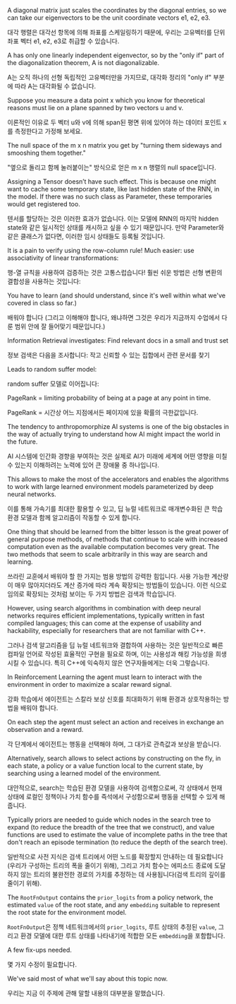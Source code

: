 A diagonal matrix just scales the coordinates by the diagonal entries, so we can take our eigenvectors to be the unit coordinate vectors e1, e2, e3.

대각 행렬은 대각선 항목에 의해 좌표를 스케일링하기 때문에, 우리는 고유벡터를 단위 좌표 벡터 e1, e2, e3로 취급할 수 있습니다.

A has only one linearly independent eigenvector, so by the "only if" part of the diagonalization theorem, A is not diagonalizable.

A는 오직 하나의 선형 독립적인 고유벡터만을 가지므로, 대각화 정리의 "only if" 부분에 따라 A는 대각화될 수 없습니다.

Suppose you measure a data point x which you know for theoretical reasons must lie on a plane spanned by two vectors u and v.

이론적인 이유로 두 벡터 u와 v에 의해 span된 평면 위에 있어야 하는 데이터 포인트 x를 측정한다고 가정해 보세요.

The null space of the m x n matrix you get by "turning them sideways and smooshing them together."

"옆으로 돌리고 함께 눌러붙이는" 방식으로 얻은 m x n 행렬의 null space입니다.

Assigning a Tensor doesn’t have such effect. This is because one might want to cache some temporary state, like last hidden state of the RNN, in the model. If there was no such class as Parameter, these temporaries would get registered too.

텐서를 할당하는 것은 이러한 효과가 없습니다. 이는 모델에 RNN의 마지막 hidden state와 같은 일시적인 상태를 캐시하고 싶을 수 있기 때문입니다. 만약 Parameter와 같은 클래스가 없다면, 이러한 임시 상태들도 등록될 것입니다.

It is a pain to verify using the row-column rule! Much easier: use associativity of linear transformations:

행-열 규칙을 사용하여 검증하는 것은 고통스럽습니다! 훨씬 쉬운 방법은 선형 변환의 결합성을 사용하는 것입니다:

You have to learn (and should understand, since it's well within what we've covered in class so far.)

배워야 합니다 (그리고 이해해야 합니다, 왜냐하면 그것은 우리가 지금까지 수업에서 다룬 범위 안에 잘 들어맞기 때문입니다.)

Information Retrieval investigates: Find relevant docs in a small and trust set

정보 검색은 다음을 조사합니다: 작고 신뢰할 수 있는 집합에서 관련 문서를 찾기

Leads to random suffer model:

random suffer 모델로 이어집니다:

PageRank = limiting probability of being at a page at any point in time.

PageRank = 시간상 어느 지점에서든 페이지에 있을 확률의 극한값입니다.

The tendency to anthropomorphize AI systems is one of the big obstacles in the way of actually trying to understand how AI might impact the world in the future.

AI 시스템에 인간화 경향을 부여하는 것은 실제로 AI가 미래에 세계에 어떤 영향을 미칠 수 있는지 이해하려는 노력에 있어 큰 장애물 중 하나입니다.

This allows to make the most of the accelerators and enables the algorithms to work with large learned environment models parameterized by deep neural networks.

이를 통해 가속기를 최대한 활용할 수 있고, 딥 뉴럴 네트워크로 매개변수화된 큰 학습 환경 모델과 함께 알고리즘이 작동할 수 있게 합니다.

One thing that should be learned from the bitter lesson is the great power of general purpose methods, of methods that continue to scale with increased computation even as the available computation becomes very great. The two methods that seem to scale arbitrarily in this way are search and learning.

쓰라린 교훈에서 배워야 할 한 가지는 범용 방법의 강력한 힘입니다. 사용 가능한 계산량이 매우 많아지더라도 계산 증가에 따라 계속 확장되는 방법들이 있습니다. 이런 식으로 임의로 확장되는 것처럼 보이는 두 가지 방법은 검색과 학습입니다.

However, using search algorithms in combination with deep neural networks requires efficient implementations, typically written in fast compiled languages; this can come at the expense of usability and hackability, especially for researchers that are not familiar with C++.

그러나 검색 알고리즘을 딥 뉴럴 네트워크와 결합하여 사용하는 것은 일반적으로 빠른 컴파일 언어로 작성된 효율적인 구현을 필요로 하며, 이는 사용성과 해킹 가능성을 희생시킬 수 있습니다. 특히 C++에 익숙하지 않은 연구자들에게는 더욱 그렇습니다.

In Reinforcement Learning the agent must learn to interact with the environment in order to maximize a scalar reward signal.

강화 학습에서 에이전트는 스칼라 보상 신호를 최대화하기 위해 환경과 상호작용하는 방법을 배워야 합니다.

On each step the agent must select an action and receives in exchange an observation and a reward.

각 단계에서 에이전트는 행동을 선택해야 하며, 그 대가로 관측값과 보상을 받습니다.

Alternatively, search allows to select actions by constructing on the fly, in each state, a policy or a value function local to the current state, by searching using a learned model of the environment.

대안적으로, search는 학습된 환경 모델을 사용하여 검색함으로써, 각 상태에서 현재 상태에 로컬인 정책이나 가치 함수를 즉석에서 구성함으로써 행동을 선택할 수 있게 해줍니다.

Typically priors are needed to guide which nodes in the search tree to expand (to reduce the breadth of the tree that we construct), and value functions are used to estimate the value of incomplete paths in the tree that don't reach an episode termination (to reduce the depth of the search tree).

일반적으로 사전 지식은 검색 트리에서 어떤 노드를 확장할지 안내하는 데 필요합니다(우리가 구성하는 트리의 폭을 줄이기 위해), 그리고 가치 함수는 에피소드 종료에 도달하지 않는 트리의 불완전한 경로의 가치를 추정하는 데 사용됩니다(검색 트리의 깊이를 줄이기 위해).

The `RootFnOutput` contains the `prior_logits` from a policy network, the estimated `value` of the root state, and any `embedding` suitable to represent the root state for the environment model.

`RootFnOutput`은 정책 네트워크에서의 `prior_logits`, 루트 상태의 추정된 `value`, 그리고 환경 모델에 대한 루트 상태를 나타내기에 적합한 모든 `embedding`을 포함합니다.

A few fix-ups needed.

몇 가지 수정이 필요합니다.

We've said most of what we'll say about this topic now.

우리는 지금 이 주제에 관해 말할 내용의 대부분을 말했습니다.